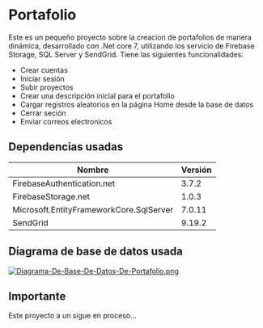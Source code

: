 # Portafolio 

Este es un pequeño proyecto sobre la creacion de portafolios de manera dinámica,  desarrollado con .Net core 7, utilizando los servicio de Firebase Storage, SQL Server y SendGrid. Tiene las siguientes funcionalidades:

- Crear cuentas
- Iniciar sesión
- Subir proyectos
- Crear una descripción inicial para el portafolio
- Cargar registros aleatorios en la página Home desde la base de datos
- Cerrar seción 
- Enviar correos electronicos

## Dependencias usadas

Nombre  | Versión
------------- | -------------
FirebaseAuthentication.net | 3.7.2
FirebaseStorage.net | 1.0.3 
Microsoft.EntityFrameworkCore.SqlServer | 7.0.11
SendGrid | 9.19.2

## Diagrama de base de datos usada
[![Diagrama-De-Base-De-Datos-De-Portafolio.png](https://i.postimg.cc/PJzhgJSJ/Diagrama-De-Base-De-Datos-De-Portafolio.png)](https://postimg.cc/p5Tg8WbM)



## Importante

Este proyecto a un sigue en proceso...
